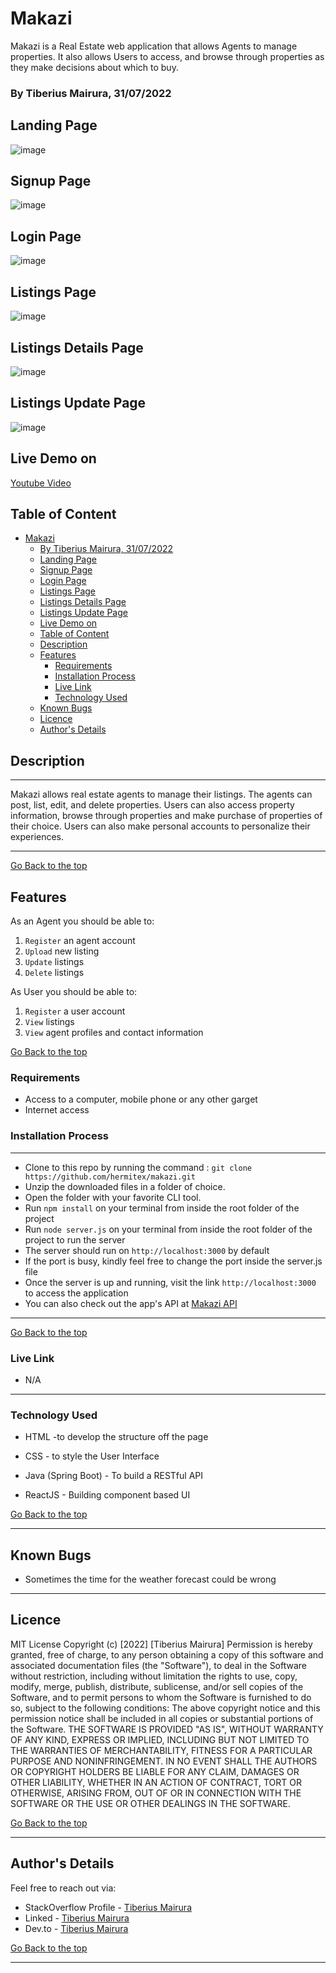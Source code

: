 # Makazi

Makazi is a Real Estate web application that allows Agents to manage properties. It also allows Users to access, and browse through properties as they make decisions about which to buy.

### By Tiberius Mairura, 31/07/2022

## Landing Page

![image](./src/assets/images/listings-home.png)


## Signup Page

![image](./src/assets/images/signup.png)

## Login Page

![image](./src/assets/images/login.png)

## Listings Page

![image](./src/assets/images/listings.png)

## Listings Details Page

![image](./src/assets/images/listing-details.png)

## Listings Update Page

![image](./src/assets/images/listing-update.png)

## Live Demo on

[Youtube Video](https://youtu.be/LUx2aZwh64I)

## Table of Content

- [Makazi](#makazi)
    - [By Tiberius Mairura, 31/07/2022](#by-tiberius-mairura-31072022)
  - [Landing Page](#landing-page)
  - [Signup Page](#signup-page)
  - [Login Page](#login-page)
  - [Listings Page](#listings-page)
  - [Listings Details Page](#listings-details-page)
  - [Listings Update Page](#listings-update-page)
  - [Live Demo on](#live-demo-on)
  - [Table of Content](#table-of-content)
  - [Description](#description)
  - [Features](#features)
    - [Requirements](#requirements)
    - [Installation Process](#installation-process)
    - [Live Link](#live-link)
    - [Technology  Used](#technology--used)
  - [Known Bugs](#known-bugs)
  - [Licence](#licence)
  - [Author's Details](#authors-details)

## Description

****
Makazi allows real estate agents to manage their listings. The agents can post, list, edit, and delete properties. Users can also access property information, browse through properties and make purchase of properties of their choice. Users can also make personal accounts to personalize their experiences.
****

[Go Back to the top](#Makazi)

## Features

As an Agent you should be able to:

1. `Register`  an agent account
2. `Upload` new listing
3. `Update` listings
4. `Delete` listings

As User you should be able to:

1. `Register`  a user account
2. `View`  listings
3. `View` agent profiles and contact information

[Go Back to the top](#Makazi)

### Requirements

- Access to  a computer, mobile phone or any other garget
- Internet access

### Installation Process

****

- Clone to this repo by running the command : `git clone https://github.com/hermitex/makazi.git`
- Unzip the downloaded files in a folder of choice.
- Open the folder with your favorite CLI tool.
- Run `npm install` on your terminal from inside the root folder of the project
- Run `node server.js` on your terminal from inside the root folder of the project to run the server
- The server should run on `http://localhost:3000` by default
- If the port is busy, kindly feel free to change the port inside the server.js file
- Once the server is up and running, visit the link  `http://localhost:3000` to access the application
- You can also check out the app's API at [Makazi API](https://github.com/hermitex/makazi-properties-api)
  
 ****
[Go Back to the top](#Makazi)

### Live Link

- N/A
  
****

### Technology  Used

- HTML -to develop the structure off the page

- CSS - to style the User Interface
- Java (Spring Boot) - To build a RESTful API
- ReactJS - Building component based UI
  

[Go Back to the top](#Makazi)

****

## Known Bugs

- Sometimes the time for the weather forecast could be wrong

****

## Licence

MIT License
Copyright (c) [2022] [Tiberius Mairura]
Permission is hereby granted, free of charge, to any person obtaining a copy
of this software and associated documentation files (the "Software"), to deal
in the Software without restriction, including without limitation the rights
to use, copy, modify, merge, publish, distribute, sublicense, and/or sell
copies of the Software, and to permit persons to whom the Software is
furnished to do so, subject to the following conditions:
The above copyright notice and this permission notice shall be included in all
copies or substantial portions of the Software.
THE SOFTWARE IS PROVIDED "AS IS", WITHOUT WARRANTY OF ANY KIND, EXPRESS OR
IMPLIED, INCLUDING BUT NOT LIMITED TO THE WARRANTIES OF MERCHANTABILITY,
FITNESS FOR A PARTICULAR PURPOSE AND NONINFRINGEMENT. IN NO EVENT SHALL THE
AUTHORS OR COPYRIGHT HOLDERS BE LIABLE FOR ANY CLAIM, DAMAGES OR OTHER
LIABILITY, WHETHER IN AN ACTION OF CONTRACT, TORT OR OTHERWISE, ARISING FROM,
OUT OF OR IN CONNECTION WITH THE SOFTWARE OR THE USE OR OTHER DEALINGS IN THE
SOFTWARE.

[Go Back to the top](#Makazi)
****

## Author's Details

Feel free to reach out via:

- StackOverflow Profile - [Tiberius Mairura](https://stackoverflow.com/users/11869442/tiberius)
- Linked - [Tiberius Mairura](https://www.linkedin.com/in/tiberius-mairura/)
- Dev.to - [Tiberius Mairura](https://dev.to/hermitex)

[Go Back to the top](#Makazi)
****
